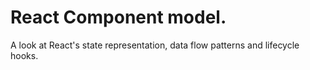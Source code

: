 # React Component model.
 
A look at React's state representation, data flow patterns and lifecycle hooks.